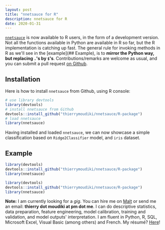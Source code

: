```yaml
---
layout: post
title: "nnetsauce for R"
description: nnetsauce for R
date: 2020-01-31
---
```



[`nnetsauce`](https://github.com/thierrymoudiki/nnetsauce/R-package) is now available to R users, in the form of a development version. Not all the functions available in Python are available in R so far, but the R implementation is catching up fast. The general rule for invoking methods in R as we'll see in the [example](## Example), is to __mirror the Python way, but replacing `.`'s by `$`'s__. Contributions/remarks are welcome as usual, and you can submit a pull request [on Github](https://github.com/thierrymoudiki/nnetsauce/R-package).


## Installation 

Here is how to install `nnetsauce` from Github, using R console: 

```r
# use library devtools
library(devtools)
# install nnetsauce from Github 
devtools::install_github("thierrymoudiki/nnetsauce/R-package")
# load nnetsauce
library(nnetsauce)
```

Having installed and loaded `nnetsauce`, we can now showcase a simple classification based on `Ridge2Classifier` model, and `iris` dataset. 

## Example 

```r
library(devtools)
devtools::install_github("thierrymoudiki/nnetsauce/R-package")
library(nnetsauce)
```

```r
library(devtools)
devtools::install_github("thierrymoudiki/nnetsauce/R-package")
library(nnetsauce)
```



__Note:__ I am currently looking for a _gig_. You can hire me on [Malt](https://www.malt.fr/profile/thierrymoudiki) or send me an email: __thierry dot moudiki at pm dot me__. I can do descriptive statistics, data preparation, feature engineering, model calibration, training and validation, and model outputs' interpretation. I am fluent in Python, R, SQL, Microsoft Excel, Visual Basic (among others) and French. My résumé? [Here]({{base}}/cv/thierry-moudiki.pdf)!



